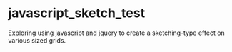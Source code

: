 # javascript_sketch_test

Exploring using javascript and jquery to create a sketching-type effect on various sized grids.